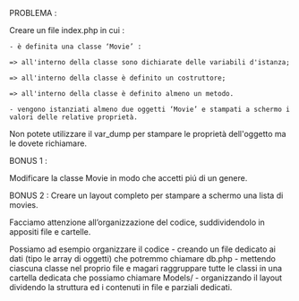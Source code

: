 PROBLEMA :

Creare un file index.php in cui :

    - è definita una classe ‘Movie’ :

    => all'interno della classe sono dichiarate delle variabili d'istanza;

    => all'interno della classe è definito un costruttore;

    => all'interno della classe è definito almeno un metodo.

    - vengono istanziati almeno due oggetti ‘Movie’ e stampati a schermo i valori delle relative proprietà. 

Non potete utilizzare il var_dump per stampare le proprietà dell'oggetto ma le dovete richiamare.

BONUS 1 : 

Modificare la classe Movie in modo che accetti piú di un genere.

BONUS 2 :
Creare un layout completo per stampare a schermo una lista di movies. 

Facciamo attenzione all’organizzazione del codice, suddividendolo in appositi file e cartelle. 

Possiamo ad esempio organizzare il codice - creando un file dedicato ai dati (tipo le array di oggetti) che potremmo chiamare db.php - mettendo ciascuna classe nel proprio file e magari raggruppare tutte le classi in una cartella dedicata che possiamo chiamare Models/ - organizzando il layout dividendo la struttura ed i contenuti in file e parziali dedicati.